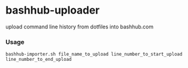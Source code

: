 # bashhub-uploader
upload command line history from dotfiles into bashhub.com
### Usage
`bashhub-importer.sh file_name_to_upload line_number_to_start_upload line_number_to_end_upload`
